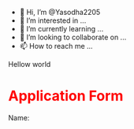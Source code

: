 - 👋 Hi, I’m @Yasodha2205
- 👀 I’m interested in ...
- 🌱 I’m currently learning ...
- 💞️ I’m looking to collaborate on ...
- 📫 How to reach me ...

<!---
Yasodha2205/Yasodha2205 is a ✨ special ✨ repository because its `README.md` (this file) appears on your GitHub profile.
You can click the Preview link to take a look at your changes.
--->
<html>
<body>
Hellow world<br>
<h1 style="color:red;">Application Form     </h1>
<form>
Name:
<inputtype="text ">

</form>
</html>
</body>
